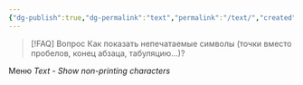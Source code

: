 ```yaml
---
{"dg-publish":true,"dg-permalink":"text","permalink":"/text/","created":"2023-12-21T13:38:03.527+07:00","updated":"2023-12-21T13:40:58.884+07:00"}
---
```


> [!FAQ] Вопрос
> Как показать непечатаемые символы (точки вместо пробелов, конец абзаца, табуляцию...)?

Меню *Text* - *Show non-printing characters*